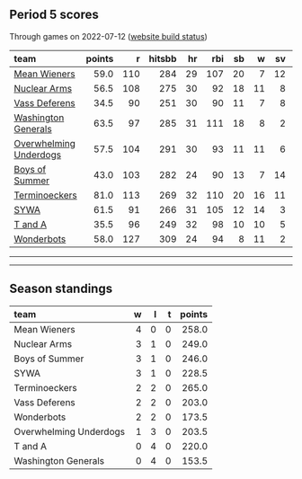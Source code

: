

## Period 5 scores

Through games on 2022-07-12 ([website build status](https://github.com/brian-bot/pl-site/actions))


|team                                              | points|   r| hitsbb| hr| rbi| sb|  w| sv|  so|   era|  whip|
|:-------------------------------------------------|------:|---:|------:|--:|---:|--:|--:|--:|---:|-----:|-----:|
|[Mean Wieners](./meanwieners)                     |   59.0| 110|    284| 29| 107| 20|  7| 12| 175| 3.789| 1.239|
|[Nuclear Arms](./nucleararms)                     |   56.5| 108|    275| 30|  92| 18| 11|  8| 175| 3.634| 1.224|
|[Vass Deferens](./vassdeferens)                   |   34.5|  90|    251| 30|  90| 11|  7|  8| 130| 3.807| 1.158|
|[Washington Generals](./washingtongenerals)       |   63.5|  97|    285| 31| 111| 18|  8|  2| 117| 2.455| 1.003|
|[Overwhelming Underdogs](./overwhelmingunderdogs) |   57.5| 104|    291| 30|  93| 11| 11|  6| 166| 3.113| 1.179|
|[Boys of Summer](./boysofsummer)                  |   43.0| 103|    282| 24|  90| 13|  7| 14| 178| 4.686| 1.278|
|[Terminoeckers](./terminoeckers)                  |   81.0| 113|    269| 32| 110| 20| 16| 11| 214| 3.770| 1.168|
|[SYWA](./sywa)                                    |   61.5|  91|    266| 31| 105| 12| 14|  3| 195| 3.211| 1.070|
|[T and A](./tanda)                                |   35.5|  96|    249| 32|  98| 10| 10|  5| 165| 4.717| 1.325|
|[Wonderbots](./wonderbots)                        |   58.0| 127|    309| 24|  94|  8| 11|  2| 180| 2.980| 1.189|

* * *
* * *

## Season standings


|team                   |  w|  l|  t| points|
|:----------------------|--:|--:|--:|------:|
|Mean Wieners           |  4|  0|  0|  258.0|
|Nuclear Arms           |  3|  1|  0|  249.0|
|Boys of Summer         |  3|  1|  0|  246.0|
|SYWA                   |  3|  1|  0|  228.5|
|Terminoeckers          |  2|  2|  0|  265.0|
|Vass Deferens          |  2|  2|  0|  203.0|
|Wonderbots             |  2|  2|  0|  173.5|
|Overwhelming Underdogs |  1|  3|  0|  203.5|
|T and A                |  0|  4|  0|  220.0|
|Washington Generals    |  0|  4|  0|  153.5|


